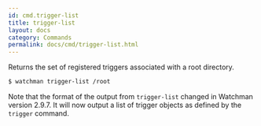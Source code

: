 ```yaml
---
id: cmd.trigger-list
title: trigger-list
layout: docs
category: Commands
permalink: docs/cmd/trigger-list.html
---
```


Returns the set of registered triggers associated with a root directory.

```bash
$ watchman trigger-list /root
```

Note that the format of the output from `trigger-list` changed in Watchman
version 2.9.7.  It will now output a list of trigger objects as defined
by the `trigger` command.
